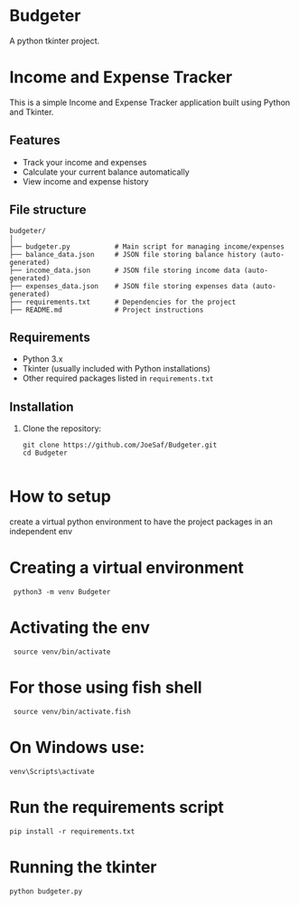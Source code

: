 # Budgeter
A python tkinter project.

# Income and Expense Tracker

This is a simple Income and Expense Tracker application built using Python and Tkinter.

## Features
- Track your income and expenses
- Calculate your current balance automatically
- View income and expense history

## File structure

```
budgeter/
│
├── budgeter.py           # Main script for managing income/expenses
├── balance_data.json     # JSON file storing balance history (auto-generated)
├── income_data.json      # JSON file storing income data (auto-generated)
├── expenses_data.json    # JSON file storing expenses data (auto-generated)
├── requirements.txt      # Dependencies for the project
├── README.md             # Project instructions

```
## Requirements

- Python 3.x
- Tkinter (usually included with Python installations)
- Other required packages listed in `requirements.txt`

## Installation

1. Clone the repository:

   ```
   git clone https://github.com/JoeSaf/Budgeter.git
   cd Budgeter


# How to setup
 create a virtual python environment to have the project packages in an independent env
 # Creating a virtual environment
``` 
 python3 -m venv Budgeter
```
# Activating the env
```
 source venv/bin/activate 
```
# For those using fish shell
```
 source venv/bin/activate.fish
``` 
# On Windows use:
```
venv\Scripts\activate
```

# Run the requirements script
```
pip install -r requirements.txt

```

# Running the tkinter
```
python budgeter.py

```
